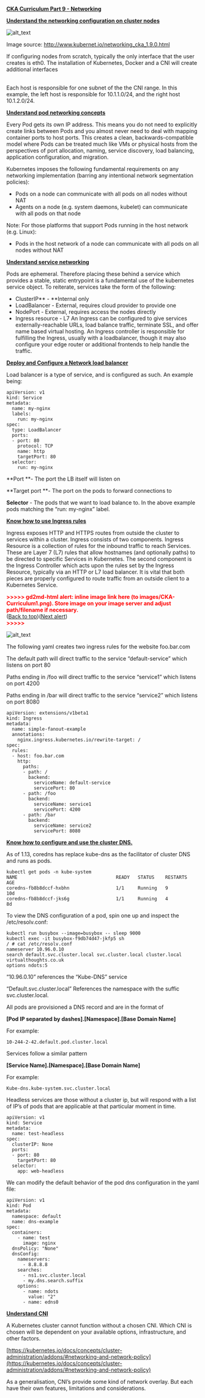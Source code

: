 
**<span style="text-decoration:underline;">CKA Curriculum Part 9 - Networking</span>**

**<span style="text-decoration:underline;">Understand the networking configuration on cluster nodes</span>**

![alt_text](https://i.imgur.com/8aeg5BL.png "image_tooltip")

Image source: http://www.kubernet.io/networking_cka_1.9.0.html

If configuring nodes from scratch, typically the only interface that the user creates is eth0. The installation of Kubernetes, Docker and a CNI will create additional interfaces 

 \
Each host is responsible for one subnet of the the CNI range. In this example, the left host is responsible for 10.1.1.0/24, and the right host 10.1.2.0/24.

**<span style="text-decoration:underline;">Understand pod networking concepts</span>**

Every Pod gets its own IP address. This means you do not need to explicitly create links between Pods and you almost never need to deal with mapping container ports to host ports. This creates a clean, backwards-compatible model where Pods can be treated much like VMs or physical hosts from the perspectives of port allocation, naming, service discovery, load balancing, application configuration, and migration.

Kubernetes imposes the following fundamental requirements on any networking implementation (barring any intentional network segmentation policies):



*   Pods on a node can communicate with all pods on all nodes without NAT
*   Agents on a node (e.g. system daemons, kubelet) can communicate with all pods on that node

Note: For those platforms that support Pods running in the host network (e.g. Linux):



*   Pods in the host network of a node can communicate with all pods on all nodes without NAT

**<span style="text-decoration:underline;">Understand service networking</span>**

Pods are ephemeral. Therefore placing these behind a service which provides a stable, static entrypoint is a fundamental use of the kubernetes service object. To reiterate, services take the form of the following:



*   ClusterIP** - **Internal only
*   LoadBalancer - External, requires cloud provider to provide one
*   NodePort - External, requires access the nodes directly
*   Ingress resource - L7 An Ingress can be configured to give services externally-reachable URLs, load balance traffic, terminate SSL, and offer name based virtual hosting. An Ingress controller is responsible for fulfilling the Ingress, usually with a loadbalancer, though it may also configure your edge router or additional frontends to help handle the traffic.

**<span style="text-decoration:underline;">Deploy and Configure a Network load balancer</span>**

Load balancer is a type of service, and is configured as such. An example being:


```
apiVersion: v1
kind: Service
metadata:
  name: my-nginx
  labels:
	run: my-nginx
spec:
  type: LoadBalancer
  ports:
  - port: 80
	protocol: TCP
	name: http
	targetPort: 80
  selector:
	run: my-nginx
```


**Port **- The port the LB itself will listen on

**Target port **- The port on the pods to forward connections to

**Selector** - The pods that we want to load balance to. In the above example pods matching the “run: my-nginx” label.

**<span style="text-decoration:underline;">Know how to use Ingress rules</span>**

Ingress exposes HTTP and HTTPS routes from outside the cluster to services within a cluster. Ingress consists of two components. Ingress Resource is a collection of rules for the inbound traffic to reach Services. These are Layer 7 (L7) rules that allow hostnames (and optionally paths) to be directed to specific Services in Kubernetes. The second component is the Ingress Controller which acts upon the rules set by the Ingress Resource, typically via an HTTP or L7 load balancer. It is vital that both pieces are properly configured to route traffic from an outside client to a Kubernetes Service.



<p id="gdcalert2" ><span style="color: red; font-weight: bold">>>>>>  gd2md-html alert: inline image link here (to images/CKA-Curriculum1.png). Store image on your image server and adjust path/filename if necessary. </span><br>(<a href="#">Back to top</a>)(<a href="#gdcalert3">Next alert</a>)<br><span style="color: red; font-weight: bold">>>>>> </span></p>


![alt_text](https://i.imgur.com/NpS5ucy.png "image_tooltip")


The following yaml creates two ingress rules for the website foo.bar.com

The default path will direct traffic to the service “default-service” which listens on port 80

Paths ending in /foo will direct traffic to the service “service1” which listens on port 4200

Paths ending in /bar will direct traffic to the service “service2” which listens on port 8080


```
apiVersion: extensions/v1beta1
kind: Ingress
metadata:
  name: simple-fanout-example
  annotations:
    nginx.ingress.kubernetes.io/rewrite-target: /
spec:
  rules:
  - host: foo.bar.com
    http:
      paths:
      - path: /
        backend:
          serviceName: default-service
          servicePort: 80
      - path: /foo
        backend:
          serviceName: service1
          servicePort: 4200
      - path: /bar
        backend:
          serviceName: service2
          servicePort: 8080
```


**<span style="text-decoration:underline;">Know how to configure and use the cluster DNS.</span>**

As of 1.13, coredns has replace kube-dns as the facilitator of cluster DNS and runs as pods.


```
kubectl get pods -n kube-system
NAME                                    READY   STATUS    RESTARTS   AGE
coredns-fb8b8dccf-hxbhn                 1/1     Running   9          10d
coredns-fb8b8dccf-jks6g                 1/1     Running   4          8d
```


To view the DNS configuration of a pod, spin one up and inspect the /etc/resolv.conf:


```
kubectl run busybox --image=busybox -- sleep 9000
kubectl exec -it busybox-f9db74d47-jkfp5 sh
/ # cat /etc/resolv.conf  
nameserver 10.96.0.10
search default.svc.cluster.local svc.cluster.local cluster.local virtualthoughts.co.uk
options ndots:5
```


“10.96.0.10” references the “Kube-DNS” service

“Default.svc.cluster.local” References the namespace with the suffic svc.cluster.local.

All pods are provisioned a DNS record and are in the format of

**[Pod IP separated by dashes].[Namespace].[Base Domain Name]**

For example:


```
10-244-2-42.default.pod.cluster.local
```


Services follow a similar pattern

**[Service Name].[Namespace].[Base Domain Name]**

For example:


```
Kube-dns.kube-system.svc.cluster.local
```


Headless services are those without a cluster ip, but will respond with a list of IP’s of pods that are applicable at that particular moment in time.


```
apiVersion: v1
kind: Service
metadata:
  name: test-headless
spec:
  clusterIP: None
  ports:
  - port: 80
    targetPort: 80
  selector:
    app: web-headless
```


We can modify the default behavior of the pod dns configuration in the yaml file:


```
apiVersion: v1
kind: Pod
metadata:
  namespace: default
  name: dns-example
spec:
  containers:
    - name: test
      image: nginx
  dnsPolicy: "None"
  dnsConfig:
    nameservers:
      - 8.8.8.8
    searches:
      - ns1.svc.cluster.local
      - my.dns.search.suffix
    options:
      - name: ndots
        value: "2"
      - name: edns0
```


**<span style="text-decoration:underline;">Understand CNI</span>**

A Kubernetes cluster cannot function without a chosen CNI. Which CNI is chosen will be dependent on your available options, infrastructure, and other factors.

[https://kubernetes.io/docs/concepts/cluster-administration/addons/#networking-and-network-policy](https://kubernetes.io/docs/concepts/cluster-administration/addons/#networking-and-network-policy)

As a generalisation, CNI’s provide some kind of network overlay. But each have their own features, limitations and considerations.
